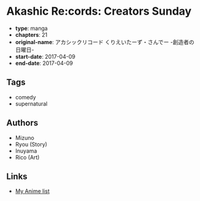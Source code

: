 # Akashic Re:cords: Creators Sunday

-   **type**: manga
-   **chapters**: 21
-   **original-name**: アカシックリコード くりえいたーず・さんでー -創造者の日曜日-
-   **start-date**: 2017-04-09
-   **end-date**: 2017-04-09

## Tags

-   comedy
-   supernatural

## Authors

-   Mizuno
-   Ryou (Story)
-   Inuyama
-   Rico (Art)

## Links

-   [My Anime list](https://myanimelist.net/manga/109616/Akashic_Re_cords__Creators_Sunday)
